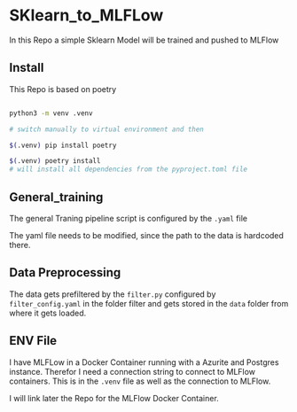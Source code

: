 # SKlearn_to_MLFLow
In this Repo a simple Sklearn Model will be trained and pushed to MLFlow


## Install

This Repo is based on poetry

```bash

python3 -m venv .venv

# switch manually to virtual environment and then

$(.venv) pip install poetry

$(.venv) poetry install 
# will install all dependencies from the pyproject.toml file

```

## General_training

The general Traning pipeline script is configured by the `.yaml` file

The yaml file needs to be modified, since the path to the data is hardcoded  there.


## Data Preprocessing

The data gets prefiltered by the `filter.py` configured by `filter_config.yaml`  in the folder filter and gets stored in the `data` folder from where it gets loaded.


## ENV File

I have MLFLow in a Docker Container running with a Azurite and Postgres instance. Therefor I need a connection string to connect to MLFlow containers. This is in the `.venv` file as well as the connection to MLFlow.

I will link later the Repo for the MLFlow Docker Container.


